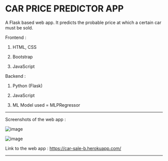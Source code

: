 # CAR PRICE PREDICTOR APP
A Flask based web app. It predicts the probable price at which a certain car must be sold.

Frontend :

1. HTML, CSS

2. Bootstrap

3. JavaScript

Backend :

1. Python (Flask)

2. JavaScript

3. ML Model used = MLPRegressor

_______________________________________________________________________________________________________________________________________

Screenshots of the web app :

![image](https://user-images.githubusercontent.com/49288068/85079069-909b2280-b1e3-11ea-8bd3-6b6ed987e4e3.png)

![image](https://user-images.githubusercontent.com/49288068/85079129-b0cae180-b1e3-11ea-9078-dd8cc4461690.png)

Link to the web app : https://car-sale-b.herokuapp.com/
_______________________________________________________________________________________________________________________________________
